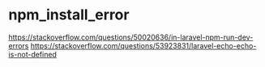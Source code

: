 # npm_install_error
https://stackoverflow.com/questions/50020636/in-laravel-npm-run-dev-errors
https://stackoverflow.com/questions/53923831/laravel-echo-echo-is-not-defined
